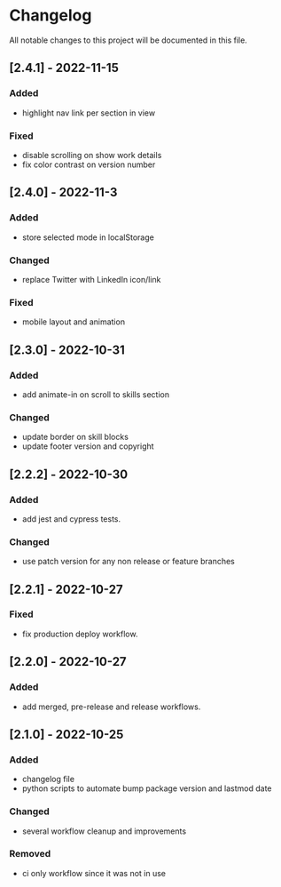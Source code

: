 # Changelog

All notable changes to this project will be documented in this file.

## [2.4.1] - 2022-11-15

### Added

- highlight nav link per section in view

### Fixed

- disable scrolling on show work details
- fix color contrast on version number

## [2.4.0] - 2022-11-3

### Added

- store selected mode in localStorage

### Changed

- replace Twitter with LinkedIn icon/link

### Fixed

- mobile layout and animation

## [2.3.0] - 2022-10-31

### Added

- add animate-in on scroll to skills section

### Changed

- update border on skill blocks
- update footer version and copyright

## [2.2.2] - 2022-10-30

### Added

- add jest and cypress tests.

### Changed

- use patch version for any non release or feature branches

## [2.2.1] - 2022-10-27

### Fixed

- fix production deploy workflow.

## [2.2.0] - 2022-10-27

### Added

- add merged, pre-release and release workflows.

## [2.1.0] - 2022-10-25

### Added

- changelog file
- python scripts to automate bump package version and lastmod date

### Changed

- several workflow cleanup and improvements

### Removed

- ci only workflow since it was not in use
